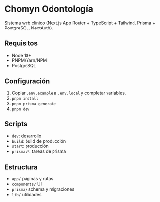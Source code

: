 # Chomyn Odontología

Sistema web clínico (Next.js App Router + TypeScript + Tailwind, Prisma + PostgreSQL, NextAuth).

## Requisitos
- Node 18+
- PNPM/Yarn/NPM
- PostgreSQL

## Configuración
1. Copiar `.env.example` a `.env.local` y completar variables.
2. `pnpm install`
3. `pnpm prisma generate`
4. `pnpm dev`

## Scripts
- `dev`: desarrollo
- `build`: build de producción
- `start`: producción
- `prisma:*`: tareas de prisma

## Estructura
- `app/` páginas y rutas
- `components/` UI
- `prisma/` schema y migraciones
- `lib/` utilidades

